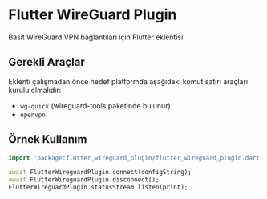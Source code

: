 # Flutter WireGuard Plugin
Basit WireGuard VPN bağlantıları için Flutter eklentisi.

## Gerekli Araçlar
Eklenti çalışmadan önce hedef platformda aşağıdaki komut satırı araçları
kurulu olmalıdır:

- `wg-quick` (wireguard-tools paketinde bulunur)
- `openvpn`

## Örnek Kullanım
```dart
import 'package:flutter_wireguard_plugin/flutter_wireguard_plugin.dart';

await FlutterWireguardPlugin.connect(configString);
await FlutterWireguardPlugin.disconnect();
FlutterWireguardPlugin.statusStream.listen(print);
```

